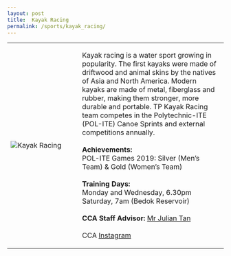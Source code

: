 ```yaml
---
layout: post
title:  Kayak Racing
permalink: /sports/kayak_racing/
---
```


<table>
    <tr>
        <td style="width:33%"><image src="{{site.baseurl}}/images/CCA_kayak_racing.jpg" style="display:block;margin-left:auto;margin-right:auto;" alt="Kayak Racing"></image></td>
        <td>
            <p>
                Kayak racing is a water sport growing in popularity. The first kayaks were made of driftwood and animal skins by the natives of Asia and North America. Modern kayaks are made of metal, fiberglass and rubber, making them stronger, more durable and portable. TP Kayak Racing team competes in the Polytechnic-ITE (POL-ITE) Canoe Sprints and external competitions annually.<br>
                <br>
                <b>Achievements:</b><br>
                POL-ITE Games 2019: Silver (Men’s Team) & Gold (Women’s Team)<br>
                <br>
                <b>Training Days:</b><br>
                Monday and Wednesday, 6.30pm<br>
                Saturday, 7am (Bedok Reservoir)<br>
                <br>
                <b>CCA Staff Advisor:</b> <a href="mailto:julianqj@tp.edu.sg">Mr Julian Tan</a><br>
                <br>
                CCA <a href="https://www.instagram.com/tpkayakracingteam">Instagram</a>
            </p>
        </td>
    </tr>
</table>